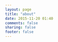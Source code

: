 ```yaml
---
layout: page
title: "about"
date: 2015-11-20 01:40
comments: false
sharing: false
footer: false
---
```

